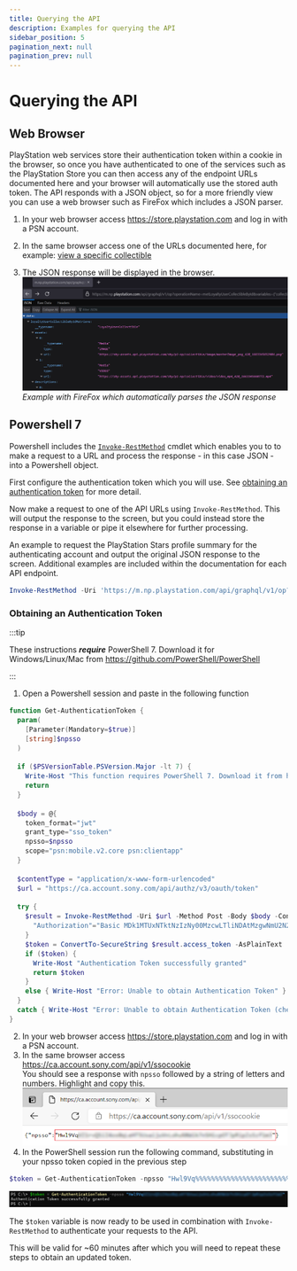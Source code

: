 ```yaml
---
title: Querying the API
description: Examples for querying the API
sidebar_position: 5
pagination_next: null
pagination_prev: null
---
```


# Querying the API

## Web Browser

PlayStation web services store their authentication token within a cookie in the browser, so once you have authenticated to one of the services such as the PlayStation Store you can then access any of the endpoint URLs documented here and your browser will automatically use the stored auth token. The API responds with a JSON object, so for a more friendly view you can use a web browser such as FireFox which includes a JSON parser.

1. In your web browser access https://store.playstation.com and log in with a PSN account.

2. In the same browser access one of the URLs documented here, for example: [view a specific collectible](https://m.np.playstation.com/api/graphql/v1/op?operationName=metLoyaltyUserCollectibleById&variables={%22collectibleId%22:%2288d25cfa-26ad-572a-9335-a32b9bcabe13%22,%22accountId%22:%22me%22}&extensions={%22persistedQuery%22:{%22version%22:1,%22sha256Hash%22:%2286ecd802c228fbae4b7482d7272932ad18f56516dbf28ede9fdbe1554b796549%22}})

3. The JSON response will be displayed in the browser.
![browser example](img/2022-10-05-18-54-54.png)
_Example with FireFox which automatically parses the JSON response_

## Powershell 7

Powershell includes the [`Invoke-RestMethod`](https://docs.microsoft.com/en-us/powershell/module/microsoft.powershell.utility/invoke-restmethod?view=powershell-7.1) cmdlet which enables you to to make a request to a URL and process the response - in this case JSON - into a Powershell object.

First configure the authentication token which you will use. See [obtaining an authentication token](#obtaining-an-authentication-token) for more detail.

Now make a request to one of the API URLs using `Invoke-RestMethod`. This will output the response to the screen, but you could instead store the response in a variable or pipe it elsewhere for further processing.

An example to request the PlayStation Stars profile summary for the authenticating account and output the original JSON response to the screen. Additional examples are included within the documentation for each API endpoint.

```powershell
Invoke-RestMethod -Uri 'https://m.np.playstation.com/api/graphql/v1/op?operationName=metGetAccount&variables={"accountId":"me"}&extensions={"persistedQuery":{"version":1,"sha256Hash":"743c32289cdd6fbdead3b34ea80b48d63f8ddab34581469c4dda4ea412e6cf6b"}}' -Authentication Bearer -Token $token | ConvertTo-Json -Depth 5
```

### Obtaining an Authentication Token

:::tip

These instructions _**require**_ PowerShell 7. Download it for Windows/Linux/Mac from https://github.com/PowerShell/PowerShell

:::

1. Open a Powershell session and paste in the following function

```powershell
function Get-AuthenticationToken {
  param(
    [Parameter(Mandatory=$true)]
    [string]$npsso
  )

  if ($PSVersionTable.PSVersion.Major -lt 7) {
    Write-Host "This function requires PowerShell 7. Download it from https://github.com/PowerShell/PowerShell"
    return
  }

  $body = @{
    token_format="jwt"
    grant_type="sso_token"
    npsso=$npsso
    scope="psn:mobile.v2.core psn:clientapp"
  }

  $contentType = "application/x-www-form-urlencoded"
  $url = "https://ca.account.sony.com/api/authz/v3/oauth/token"

  try {
    $result = Invoke-RestMethod -Uri $url -Method Post -Body $body -ContentType $contentType -Headers @{
      "Authorization"="Basic MDk1MTUxNTktNzIzNy00MzcwLTliNDAtMzgwNmU2N2MwODkxOnVjUGprYTV0bnRCMktxc1A="
    }
    $token = ConvertTo-SecureString $result.access_token -AsPlainText
    if ($token) {
      Write-Host "Authentication Token successfully granted"
      return $token
    }
    else { Write-Host "Error: Unable to obtain Authentication Token" }
  }
  catch { Write-Host "Error: Unable to obtain Authentication Token (check npsso)" }
}
```

2. In your web browser access https://store.playstation.com and log in with a PSN account.
3. In the same browser access https://ca.account.sony.com/api/v1/ssocookie<br/>You should see a response with `npsso` followed by a string of letters and numbers. Highlight and copy this.
![ssocookie example](img/2021-03-20-15-33-08.png)
4. In the PowerShell session run the following command, substituting in your npsso token copied in the previous step
```powershell
$token = Get-AuthenticationToken -npsso "Hwl9Vq%%%%%%%%%%%%%%%%%%%%%%%%%%%%%%%%%%%%%%%%%%%%%%%%%%%%%%%%%%"
```
![get-authenticationtoken example](img/2021-03-20-15-41-57.png)

The `$token` variable is now ready to be used in combination with `Invoke-RestMethod` to authenticate your requests to the API.

This will be valid for ~60 minutes after which you will need to repeat these steps to obtain an updated token.